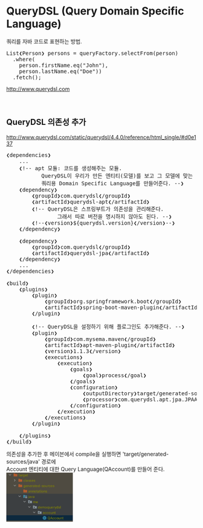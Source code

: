 # QueryDSL (Query Domain Specific Language)
쿼리를 자바 코드로 표현하는 방법.
<pre>
List❮Person❯ persons = queryFactory.selectFrom(person)
  .where(
    person.firstName.eq("John"),
    person.lastName.eq("Doe"))
  .fetch();
</pre>
http://www.querydsl.com
<br/><br/><br/>

## QueryDSL 의존성 추가
http://www.querydsl.com/static/querydsl/4.4.0/reference/html_single/#d0e137
<pre>
❮dependencies❯
    ...
    ❮!-- apt 모듈: 코드를 생성해주는 모듈.
           QueryDSL이 우리가 만든 엔티티(모델)를 보고 그 모델에 맞는
           쿼리용 Domain Specific Language를 만들어준다. --❯
    ❮dependency❯
        ❮groupId❯com.querydsl❮/groupId❯
        ❮artifactId❯querydsl-apt❮/artifactId❯
        ❮!-- QueryDSL은 스프링부트가 의존성을 관리해준다.
                그래서 따로 버전을 명시하지 않아도 된다. --❯
        ❮!--❮version❯${querydsl.version}❮/version❯--❯
    ❮/dependency❯
    
    ❮dependency❯
        ❮groupId❯com.querydsl❮/groupId❯
        ❮artifactId❯querydsl-jpa❮/artifactId❯
    ❮/dependency❯
    ...
❮/dependencies❯

❮build❯
    ❮plugins❯
        ❮plugin❯
            ❮groupId❯org.springframework.boot❮/groupId❯
            ❮artifactId❯spring-boot-maven-plugin❮/artifactId❯
        ❮/plugin❯

        ❮!-- QueryDSL을 설정하기 위해 플로그인도 추가해준다. --❯
        ❮plugin❯
            ❮groupId❯com.mysema.maven❮/groupId❯
            ❮artifactId❯apt-maven-plugin❮/artifactId❯
            ❮version❯1.1.3❮/version❯
            ❮executions❯
                ❮execution❯
                    ❮goals❯
                        ❮goal❯process❮/goal❯
                    ❮/goals❯
                    ❮configuration❯
                        ❮outputDirectory❯target/generated-sources/java❮/outputDirectory❯
                        ❮processor❯com.querydsl.apt.jpa.JPAAnnotationProcessor❮/processor❯
                    ❮/configuration❯
                ❮/execution❯
            ❮/executions❯
        ❮/plugin❯

    ❮/plugins❯
❮/build❯
</pre>
의존성을 추가한 후 메이븐에서 compile을 실행하면 'target/generated-sources/java' 경로에 <br/>
Account 엔티티에 대한 Query Language(QAccount)를 만들어 준다. <br/>
<img src="./images/query_language.png" width="35%" /><br/>
<br/><br/><br/><br/>


